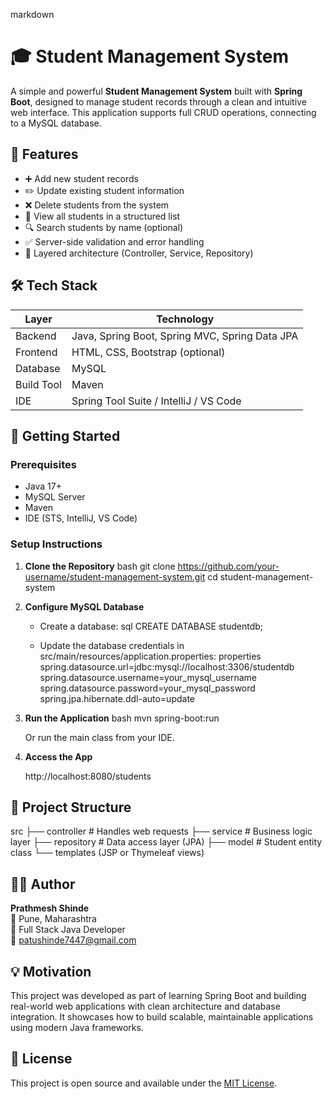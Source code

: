 

markdown
# 🎓 Student Management System

A simple and powerful **Student Management System** built with **Spring Boot**, designed to manage student records through a clean and intuitive web interface. This application supports full CRUD operations, connecting to a MySQL database.

## 📌 Features

- ➕ Add new student records  
- ✏️ Update existing student information  
- ❌ Delete students from the system  
- 📄 View all students in a structured list  
- 🔍 Search students by name (optional)  
- ✅ Server-side validation and error handling  
- 🧩 Layered architecture (Controller, Service, Repository)

## 🛠 Tech Stack

| Layer        | Technology                         |
|--------------|------------------------------------|
| Backend      | Java, Spring Boot, Spring MVC, Spring Data JPA |
| Frontend     | HTML, CSS, Bootstrap (optional)    |
| Database     | MySQL                              |
| Build Tool   | Maven                              |
| IDE          | Spring Tool Suite / IntelliJ / VS Code |

## 🚀 Getting Started

### Prerequisites
- Java 17+
- MySQL Server
- Maven
- IDE (STS, IntelliJ, VS Code)

### Setup Instructions

1. **Clone the Repository**
   bash
   git clone https://github.com/your-username/student-management-system.git
   cd student-management-system

2. **Configure MySQL Database**
   - Create a database:
     sql
     CREATE DATABASE studentdb;
     
   - Update the database credentials in src/main/resources/application.properties:
     properties
     spring.datasource.url=jdbc:mysql://localhost:3306/studentdb
     spring.datasource.username=your_mysql_username
     spring.datasource.password=your_mysql_password
     spring.jpa.hibernate.ddl-auto=update
     

3. **Run the Application**
   bash
   mvn spring-boot:run
   
   Or run the main class from your IDE.

4. **Access the App**
   
   http://localhost:8080/students
   

## 📁 Project Structure


src
├── controller         # Handles web requests
├── service            # Business logic layer
├── repository         # Data access layer (JPA)
├── model              # Student entity class
└── templates (JSP or Thymeleaf views)



## 🙋‍♂️ Author

**Prathmesh Shinde**  
📍 Pune, Maharashtra  
💼 Full Stack Java Developer  
📧 patushinde7447@gmail.com  


## 💡 Motivation

This project was developed as part of learning Spring Boot and building real-world web applications with clean architecture and database integration. It showcases how to build scalable, maintainable applications using modern Java frameworks.

## 📃 License

This project is open source and available under the [MIT License](LICENSE).


